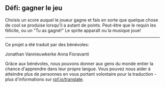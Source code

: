 ## Défi: gagner le jeu

Choisis un score auquel le joueur gagne et fais en sorte que quelque chose de cool se produise lorsqu'il a autant de points. Peut-être que le requin les félicite, ou un "Tu as gagné!" Le sprite apparaît ou la musique joue!

*** 

Ce projet a été traduit par des bénévoles:

Jonathan Vannieuwkerke
Anna Fioravanti

Grâce aux bénévoles, nous pouvons donner aux gens du monde entier la chance d'apprendre dans leur propre langue. Vous pouvez nous aider à atteindre plus de personnes en vous portant volontaire pour la traduction - plus d'informations sur [rpf.io/translate](https://rpf.io/translate).